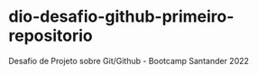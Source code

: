 # dio-desafio-github-primeiro-repositorio
Desafio de Projeto sobre Git/Github - Bootcamp Santander 2022

